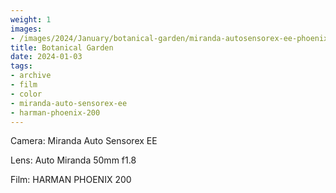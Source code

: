 ```yaml
---
weight: 1
images:
- /images/2024/January/botanical-garden/miranda-autosensorex-ee-phoenix-200/20240105-R1-00349-007A.jpg
title: Botanical Garden
date: 2024-01-03
tags:
- archive
- film
- color
- miranda-auto-sensorex-ee
- harman-phoenix-200
---
```


Camera: Miranda Auto Sensorex EE

Lens: Auto Miranda 50mm f1.8

Film: HARMAN PHOENIX 200